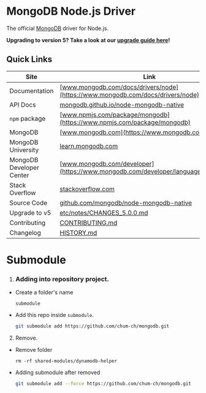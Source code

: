 # MongoDB Node.js Driver

The official [MongoDB](https://www.mongodb.com/) driver for Node.js.

**Upgrading to version 5? Take a look at our [upgrade guide here](https://github.com/mongodb/node-mongodb-native/blob/HEAD/etc/notes/CHANGES_5.0.0.md)!**

## Quick Links

| Site                     | Link                                                                                                              |
| -------------------------| ----------------------------------------------------------------------------------------------------------------- |
| Documentation            | [www.mongodb.com/docs/drivers/node](https://www.mongodb.com/docs/drivers/node)                                    |
| API Docs                 | [mongodb.github.io/node-mongodb-native](https://mongodb.github.io/node-mongodb-native)                            |
| `npm` package            | [www.npmjs.com/package/mongodb](https://www.npmjs.com/package/mongodb)                                            |
| MongoDB                  | [www.mongodb.com](https://www.mongodb.com)                                                                        |
| MongoDB University       | [learn.mongodb.com](https://learn.mongodb.com/catalog?labels=%5B%22Language%22%5D&values=%5B%22Node.js%22%5D)     |
| MongoDB Developer Center | [www.mongodb.com/developer](https://www.mongodb.com/developer/languages/javascript/)                              |
| Stack Overflow           | [stackoverflow.com](https://stackoverflow.com/search?q=%28%5Btypescript%5D+or+%5Bjavascript%5D+or+%5Bnode.js%5D%29+and+%5Bmongodb%5D) |
| Source Code              | [github.com/mongodb/node-mongodb-native](https://github.com/mongodb/node-mongodb-native)                          |
| Upgrade to v5            | [etc/notes/CHANGES_5.0.0.md](https://github.com/mongodb/node-mongodb-native/blob/HEAD/etc/notes/CHANGES_5.0.0.md) |
| Contributing             | [CONTRIBUTING.md](https://github.com/mongodb/node-mongodb-native/blob/HEAD/CONTRIBUTING.md)                       |
| Changelog                | [HISTORY.md](https://github.com/mongodb/node-mongodb-native/blob/HEAD/HISTORY.md)                                 |

# Submodule
1. ### Adding into repository project.
- Create a folder's name
  ```
  submodule
  ``` 
- Add this repo inside `submodule`.
    ```bash
    git submodule add https://github.com/chum-ch/mongodb.git
    ```
2. Remove.
  - Remove folder 
    ```
    rm -rf shared-modules/dynamodb-helper
    ```
  - Adding submodule after removed
    ```bash
    git submodule add --force https://github.com/chum-ch/mongodb.git
    ```
#